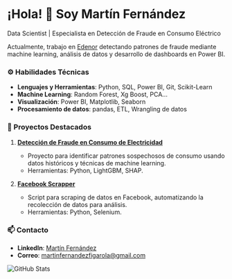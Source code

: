 # ¡Hola! 👋 Soy Martín Fernández

Data Scientist | Especialista en Detección de Fraude en Consumo Eléctrico 

Actualmente, trabajo en [Edenor](https://edenor.com.ar) detectando patrones de fraude mediante machine learning, análisis de datos y desarrollo de dashboards en Power BI.

### ⚙️ Habilidades Técnicas
- **Lenguajes y Herramientas**: Python, SQL, Power BI, Git, Scikit-Learn
- **Machine Learning**: Random Forest, Xg Boost, PCA...
- **Visualización**: Power BI, Matplotlib, Seaborn
- **Procesamiento de datos**: pandas, ETL, Wrangling de datos

### 🚀 Proyectos Destacados
1. **[Detección de Fraude en Consumo de Electricidad](https://github.com/martinfernandezf/ElectricityTheftDetection)**
   - Proyecto para identificar patrones sospechosos de consumo usando datos históricos y técnicas de machine learning.
   - Herramientas: Python, LightGBM, SHAP.

2. **[Facebook Scrapper](https://github.com/martinfernandezf/FacebookScrapper)**
   - Script para scraping de datos en Facebook, automatizando la recolección de datos para análisis.
   - Herramientas: Python, Selenium.

### 📫 Contacto
- **LinkedIn**: [Martín Fernández](https://www.linkedin.com/in/martinfernandezf/)
- **Correo**: martinfernandezfigarola@gmail.com

![GitHub Stats](https://github-readme-stats.vercel.app/api?username=martinfernandezf&show_icons=true&theme=transparent)
